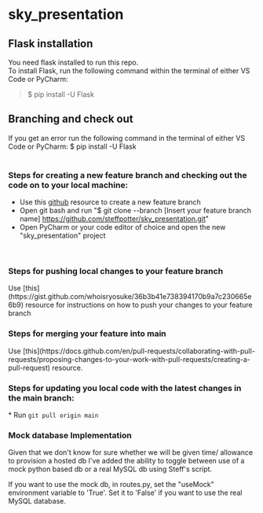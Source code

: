 # sky_presentation

## Flask installation

You need flask installed to run this repo.  
To install Flask, run the following command within the terminal of either VS Code or PyCharm: <br />
> $ pip install -U Flask

## Branching and check out


If you get an error run the following command in the terminal of either VS Code or PyCharm: 
$ pip install -U Flask
<br/>
<br/>
<h3>Steps for creating a new feature branch and checking out the code on to your local machine:</h3>

* Use this [github](https://docs.github.com/en/pull-requests/collaborating-with-pull-requests/proposing-changes-to-your-work-with-pull-requests/creating-and-deleting-branches-within-your-repository
) resource to create a new feature branch
* Open git bash and run "$ git clone --branch [Insert your feature branch name] https://github.com/steffpotter/sky_presentation.git"
* Open PyCharm or your code editor of choice and open the new "sky_presentation" project
<br/>

<h3>Steps for pushing local changes to your feature branch</h3>
Use [this](https://gist.github.com/whoisryosuke/36b3b41e738394170b9a7c230665e6b9) resource for instructions on how to push your changes to your feature branch

<h3>Steps for merging your feature into main</h3>
Use [this](https://docs.github.com/en/pull-requests/collaborating-with-pull-requests/proposing-changes-to-your-work-with-pull-requests/creating-a-pull-request) resource.


<h3>Steps for updating you local code with the latest changes in the main branch:</h3>
* Run <code>git pull origin main</code>

<h3>Mock database Implementation</h3>
Given that we don't know for sure whether we will be given time/ allowance to provision a hosted db I've
added the ability to toggle between use of a mock python based db or a real MySQL db using Steff's script.

If you want to use the mock db, in routes.py, set the "useMock" environment variable to 'True'.
Set it to 'False' if you want to use the real MySQL database. 
